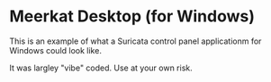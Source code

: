 # Meerkat Desktop (for Windows)

This is an example of what a Suricata control panel applicationm for Windows
could look like.

It was largley "vibe" coded. Use at your own risk.
